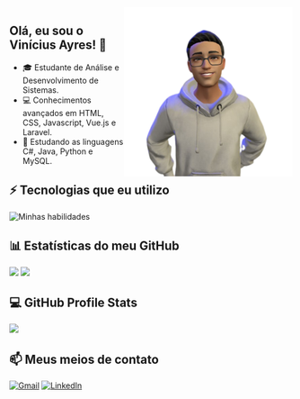<img align="right" width="300em" src="ReadyPlayerMe-Avatar.png" />

## Olá, eu sou o Vinícius Ayres! 👋

- 🎓 Estudante de Análise e Desenvolvimento de Sistemas.
- 💻 Conhecimentos avançados em HTML, CSS, Javascript, Vue.js e Laravel.
- 🚀 Estudando as linguagens C#, Java, Python e MySQL.

## ⚡ Tecnologias que eu utilizo

![Minhas habilidades](https://skillicons.dev/icons?i=html,css,js,vue,laravel,cs,java,python,mysql)

## 📊 Estatísticas do meu GitHub
<div align="left">
<img height="160em" src="https://github-readme-stats.vercel.app/api/top-langs/?username=vini-ayres&theme=tokyonight&layout=compact&langs_count=16">
<img height="160em" src="https://github-readme-stats.vercel.app/api?username=vini-ayres&theme=tokyonight&show_icons=true">
</div>

## 💻 GitHub Profile Stats

<img height="160em" src="https://github-readme-streak-stats.herokuapp.com/?user=vini-ayres&theme=tokyonight&show_icons=true">

## 📫 Meus meios de contato

[![Gmail](https://img.shields.io/badge/Gmail-D14836?style=for-the-badge&logo=gmail&logoColor=white)](mailto:vini.na.ayres@gmail.com)
[![LinkedIn](https://img.shields.io/badge/LinkedIn-0077B5?style=for-the-badge&logo=linkedin&logoColor=white)](https://www.linkedin.com/in/vinicius-ayres/)
</div>
